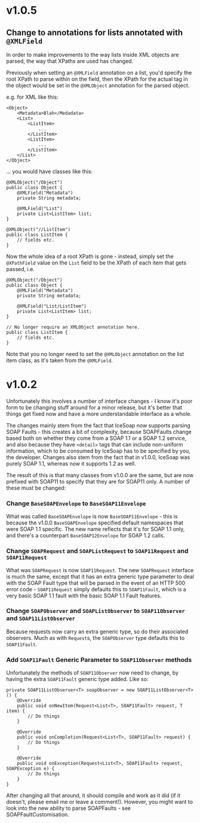 # v1.0.5 #
## Change to annotations for lists annotated with `@XMLField` ##
In order to make improvements to the way lists inside XML objects are parsed, the way that XPaths are used has changed.

Previously when setting an `@XMLField` annotation on a list, you'd specify the root XPath to parse within on the field, then the XPath for the actual tag in the object would be set in the `@XMLObject` annotation for the parsed object.

e.g. for XML like this:

```
<Object>
    <Metadata>Blah</Medadata>
    <List>
        <ListItem>
            ...
        </ListItem>
        <ListItem>
            ...
        </ListItem>
    </List>
</Object>
```

... you would have classes like this:

```
@XMLObject("/Object")
public class Object {
    @XMLField("Metadata")
    private String metadata;

    @XMLField("List")
    private List<ListItem> list;
}

@XMLObject("//ListItem")
public class ListItem {
    // fields etc.
}
```

Now the whole idea of a root XPath is gone - instead, simply set the `@XPathField` value on the `List` field to be the XPath of each item that gets passed, i.e.

```
@XMLObject("/Object")
public class Object {
    @XMLField("Metadata")
    private String metadata;

    @XMLField("List/ListItem")
    private List<ListItem> list;
}

// No longer require an XMLObject annotation here.
public class ListItem {
    // fields etc.
}
```

Note that you no longer need to set the `@XMLObject` annotation on the list item class, as it's taken from the `@XMLField`.

# v1.0.2 #
Unfortunately this involves a number of interface changes - I know it's poor form to be changing stuff around for a minor release, but it's better that things get fixed now and have a more understandable interface as a whole.

The changes mainly stem from the fact that IceSoap now supports parsing SOAP Faults - this creates a bit of complexity, because SOAPFaults change based both on whether they come from a SOAP 1.1 or a SOAP 1.2 service, and also because they have `<detail>` tags that can include non-uniform information, which to be consumed by IceSoap has to be specified by you, the developer. Changes also stem from the fact that in v1.0.0, IceSoap was purely SOAP 1.1, whereas now it supports 1.2 as well.

The result of this is that many classes from v1.0.0 are the same, but are now prefixed with SOAP11 to specify that they are for SOAP11 only. A number of these must be changed:

### Change `BaseSOAPEnvelope` to `BaseSOAP11Envelope` ###
What was called `BaseSOAPEnvelope` is now `BaseSOAP11Envelope` - this is because the v1.0.0 `BaseSOAPEnvelope` specified default namespaces that were SOAP 1.1 specific. The new name reflects that it's for SOAP 1.1 only, and there's a counterpart `BaseSOAP12Envelope` for SOAP 1.2 calls.

### Change `SOAPRequest` and `SOAPListRequest` to `SOAP11Request` and `SOAP11Request` ###
What was `SOAPRequest` is now `SOAP11Request`. The new `SOAPRequest` interface is much the same, except that it has an extra generic type parameter to deal with the SOAP Fault type that will be parsed in the event of an HTTP 500 error code - `SOAP11Request` simply defaults this to `SOAP11Fault`, which is a very basic SOAP 1.1 fault with the basic SOAP 1.1 Fault features.


### Change `SOAPObserver` and `SOAPListObserver` to `SOAP11Observer` and `SOAP11ListObserver` ###
Because requests now carry an extra generic type, so do their associated observers. Much as with `Request`s, the `SOAPObserver` type defaults this to `SOAP11Fault`.

### Add `SOAP11Fault` Generic Parameter to `SOAP11Observer` methods ###
Unfortunately the methods of `SOAP11Observer` now need to change, by having the extra `SOAP11Fault` generic type added. Like so:

```
private SOAP11ListObserver<T> soapObserver = new SOAP11ListObserver<T>() {
	@Override
	public void onNewItem(Request<List<T>, SOAP11Fault> request, T item) {
		// Do things
	}

	@Override
	public void onCompletion(Request<List<T>, SOAP11Fault> request) {
		// Do things
	}

	@Override
	public void onException(Request<List<T>, SOAP11Fault> request, SOAPException e) {
		// Do things
	}
}
```

After changing all that around, it should compile and work as it did (if it doesn't, please email me or leave a comment!). However, you might want to look into the new ability to parse SOAPFaults - see SOAPFaultCustomisation.